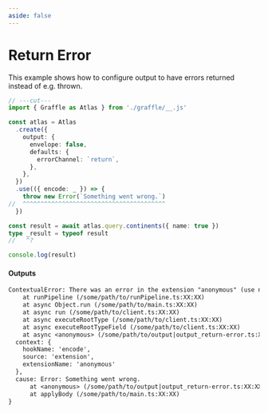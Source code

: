 ```yaml
---
aside: false
---
```


# Return Error

This example shows how to configure output to have errors returned instead of e.g. thrown.

<!-- dprint-ignore-start -->
```ts twoslash
// ---cut---
import { Graffle as Atlas } from './graffle/__.js'

const atlas = Atlas
  .create({
    output: {
      envelope: false,
      defaults: {
        errorChannel: `return`,
      },
    },
  })
  .use(({ encode: _ }) => {
    throw new Error(`Something went wrong.`)
//  ^^^^^^^^^^^^^^^^^^^^^^^^^^^^^^^^^^^^^^^^ 
  })

const result = await atlas.query.continents({ name: true })
type _result = typeof result
//   ^?

console.log(result)
```
<!-- dprint-ignore-end -->

#### Outputs

<!-- dprint-ignore-start -->
```txt
ContextualError: There was an error in the extension "anonymous" (use named functions to improve this error message) while running hook "encode".
    at runPipeline (/some/path/to/runPipeline.ts:XX:XX)
    at async Object.run (/some/path/to/main.ts:XX:XX)
    at async run (/some/path/to/client.ts:XX:XX)
    at async executeRootType (/some/path/to/client.ts:XX:XX)
    at async executeRootTypeField (/some/path/to/client.ts:XX:XX)
    at async <anonymous> (/some/path/to/output|output_return-error.ts:XX:XX) {
  context: {
    hookName: 'encode',
    source: 'extension',
    extensionName: 'anonymous'
  },
  cause: Error: Something went wrong.
      at <anonymous> (/some/path/to/output|output_return-error.ts:XX:XX)
      at applyBody (/some/path/to/main.ts:XX:XX)
}
```
<!-- dprint-ignore-end -->
